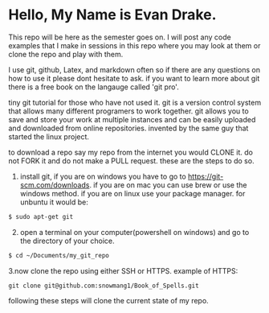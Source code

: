 # Hello, My Name is Evan Drake.

This repo will be here as the semester goes on. I will post any code examples that I make in sessions in this repo where you may look at them or clone the repo and play with them.

I use git, github, Latex, and markdown often so if there are any questions on how to use it please dont hesitate to ask. if you want to learn more about git there is a free book on the langauge called 'git pro'.

tiny git tutorial for those who have not used it. git is a version control system that allows many different programers to work together. git allows you to save and store your work at multiple instances and can be easily uploaded and downloaded from online repositories. invented by the same guy that started the linux project.

to download a repo say my repo from the internet you would CLONE it. do not FORK it and do not make a PULL request. these are the steps to do so.

1. install git, if you are on windows you have to go to https://git-scm.com/downloads. if you are on mac you can use brew or use the windows method. if you are on linux use your package manager. for unbuntu it would be: 
```bash
$ sudo apt-get git
```
2. open a terminal on your computer(powershell on windows) and go to the directory of your choice.  
```bash
$ cd ~/Documents/my_git_repo
```
3.now clone the repo using either SSH or HTTPS. example of HTTPS:
```git
git clone git@github.com:snowmang1/Book_of_Spells.git
```
following these steps will clone the current state of my repo.
